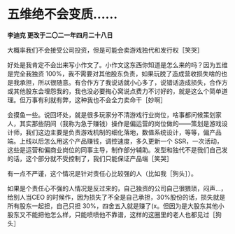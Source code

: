 # 五维绝不会变质……
**李迪克	更改于二〇二一年四月二十八日**

大概率我们不会接受公司投资，但是可能会卖游戏独代和发行权［笑哭］

好处是我肯定不会出来写小作文了。小作文这东西你知道是怎么来的吗？因为五维是完全我独资 100%，我不需要对其他股东负责，如果玩脱了造成营收损失啥的也是我承担，所以很随意。有合作方了我说话就小心多了，说错话造成损失，合作方或其他股东会埋怨我的，我也没必要掏心窝说点费力不讨好的，就是这么个简单道理。但万事有利就有弊，这种我也不会全力卖命干［妙啊］

会摸鱼一些。说回坏处，就是很多玩家分不清游戏行业岗位，啥事都问候策划家人，其实那些阴间（我称为急于赚钱）操作是偏运营的岗位做的——策划是游戏设计师，我们这边主要是负责游戏机制的细化落地，数值系统设计，等等，偏产品端。上线以后怎么用这个产品赚钱，调控速度，多久更新一个 SSR，一次活动，这些是运营和偏商业岗位的同事主导，制作部分辅助。发型和独代不是我们自己发的话，这个部分就不受控制了，我们只能保证产品端［笑哭］

有一点不严谨，这个情况是针对责任心比较强的人（比如我［狗头］）。

如果是个责任心不强的人情况是反过来的，自己独资的公司自己很猥琐，闷声…，给别人当CEO 的时候作，因为损失了不全是自己承担，30%股份的话，损失就是所有股东一起担，自己只担 30%，四舍五入就是赚了(x。但因为是大股东其他小股东又不能把他怎么样，只能喷喷他不靠谱，这样的这圈里的老人也都见过［狗头］
